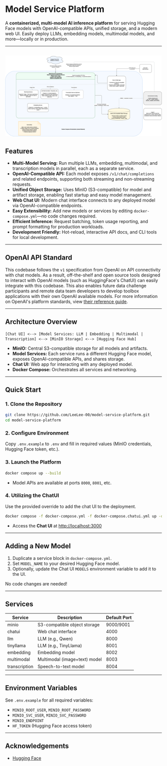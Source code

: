 # Model Service Platform

A **containerized, multi-model AI inference platform** for serving Hugging Face models with OpenAI-compatible APIs, unified storage, and a modern web UI. Easily deploy LLMs, embedding models, multimodal models, and more—locally or in production.

---

![Model Services High-Level Architecture](docs/Model-Service-Diagram.png)
---

## Features

- **Multi-Model Serving:** Run multiple LLMs, embedding, multimodal, and transcription models in parallel, each as a separate service.
- **OpenAI-Compatible API:** Each model exposes `/v1/chat/completions` and related endpoints, supporting both streaming and non-streaming requests.
- **Unified Object Storage:** Uses MinIO (S3-compatible) for model and artifact storage, enabling fast startup and easy model management.
- **Web Chat UI:** Modern chat interface connects to any deployed model via OpenAI-compatible endpoints.
- **Easy Extensibility:** Add new models or services by editing `docker-compose.yml`—no code changes required.
- **Efficient Inference:** Request batching, token usage reporting, and prompt formatting for production workloads.
- **Development Friendly:** Hot-reload, interactive API docs, and CLI tools for local development.

---

## OpenAI API Standard

This codebase follows the `v1` specification from OpenAI on API connectivity with chat models. As a result, off-the-shelf and open source tools designed
to interact with OpenAI models (such as HuggingFace's ChatUI) can easily integrate with this codebase. This also enables future data challenge
participants and remote data team developers to develop toolbox applications with their own OpenAI available models. For more information on OpenAI's
platform standards, view [their reference guide](https://platform.openai.com/docs/overview).

---

## Architecture Overview

```
[Chat UI] <--> [Model Services: LLM | Embedding | Multimodal | Transcription] <--> [MinIO Storage] <--> [Hugging Face Hub]
```

- **MinIO:** Central S3-compatible storage for all models and artifacts.
- **Model Services:** Each service runs a different Hugging Face model, exposes OpenAI-compatible APIs, and shares storage.
- **Chat UI:** Web app for interacting with any deployed model.
- **Docker Compose:** Orchestrates all services and networking.

---

## Quick Start

### 1. Clone the Repository

```sh
git clone https://github.com/LeeLee-00/model-service-platform.git
cd model-service-platform
```

### 2. Configure Environment

Copy `.env.example` to `.env` and fill in required values (MinIO credentials, Hugging Face token, etc.).

### 3. Launch the Platform

```sh
docker compose up --build
```

- Model APIs are available at ports `8000`, `8001`, etc.

### 4. Utilizing the ChatUI

Use the provided override to add the chat UI to the deployment.

```sh
docker compose -f docker-compose.yml -f docker-compose.chatui.yml up -d
```

- Access the **Chat UI** at [http://localhost:3000](http://localhost:3000)

---

## Adding a New Model

1. Duplicate a service block in `docker-compose.yml`.
2. Set `MODEL_NAME` to your desired Hugging Face model.
3. Optionally, update the Chat UI `MODELS` environment variable to add it to the UI.

No code changes are needed!

---

## Services

| Service         | Description                        | Default Port |
|-----------------|------------------------------------|--------------|
| minio           | S3-compatible object storage        | 9000/9001    |
| chatui          | Web chat interface                 | 4000         |
| llm             | LLM (e.g., Qwen)                   | 8000         |
| tinyllama       | LLM (e.g., TinyLlama)              | 8001         |
| embedding       | Embedding model                    | 8002         |
| multimodal      | Multimodal (image+text) model      | 8003         |
| transcription   | Speech-to-text model               | 8004         |

---

## Environment Variables

See `.env.example` for all required variables:
- `MINIO_ROOT_USER`, `MINIO_ROOT_PASSWORD`
- `MINIO_SVC_USER`, `MINIO_SVC_PASSWORD`
- `MINIO_ENDPOINT`
- `HF_TOKEN` (Hugging Face access token)

---

## Acknowledgements

- [Hugging Face](https://huggingface.co/)

